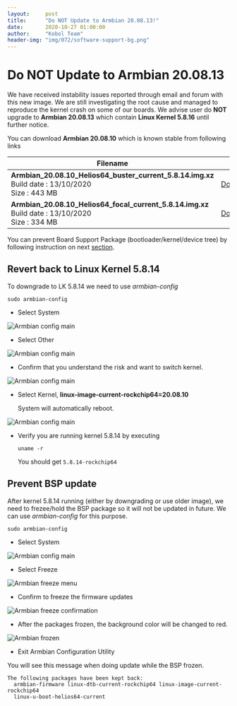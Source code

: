 ```yaml
---
layout:     post
title:      "Do NOT Update to Armbian 20.08.13!"
date:       2020-10-27 01:00:00
author:     "Kobol Team"
header-img: "img/072/software-support-bg.png"
---
```


# Do NOT Update to Armbian 20.08.13

We have received instability issues reported through email and forum with this new image. We are still investigating the root cause and managed to reproduce the kernel crash on some of our boards. We advise user do **NOT** upgrade to **Armbian 20.08.13** which contain **Linux Kernel 5.8.16** until further notice.

You can download **Armbian 20.08.10** which is known stable from following links

Filename | Link
---------|---------
**Armbian_20.08.10_Helios64_buster_current_5.8.14.img.xz**<br>Build date : 13/10/2020<br>Size : 443 MB|[Download](https://archive.armbian.com/helios64/archive/Armbian_20.08.10_Helios64_buster_current_5.8.14.img.xz)
**Armbian_20.08.10_Helios64_focal_current_5.8.14.img.xz**<br>Build date : 13/10/2020<br>Size : 334 MB|[Download](https://archive.armbian.com/helios64/archive/Armbian_20.08.10_Helios64_focal_current_5.8.14.img.xz)

You can prevent Board Support Package (bootloader/kernel/device tree) by following instruction on next [section](#prevent-bsp-update).


## Revert back to Linux Kernel 5.8.14

To downgrade to LK 5.8.14 we need to use *armbian-config*

```
sudo armbian-config
```

- Select System

![Armbian config main](/img/072/revert_01_main.png)

- Select Other

![Armbian config main](/img/072/revert_02_system.png)

- Confirm that you understand the risk and want to switch kernel.

![Armbian config main](/img/072/revert_03_agreement.png)

- Select Kernel, **linux-image-current-rockchip64=20.08.10**

  System will automatically reboot.

![Armbian config main](/img/072/revert_04_kernel_list.png)

- Verify you are running kernel 5.8.14 by executing

  `uname -r`

  You should get `5.8.14-rockchip64`


## Prevent BSP update

After kernel 5.8.14 running (either by downgrading or use older image), we need to frezee/hold the BSP package so it will not be updated in future.
We can use *armbian-config* for this purpose.

```
sudo armbian-config
```

- Select System

![Armbian config main](/img/072/bsp_hold_01_main.png)

- Select Freeze

![Armbian freeze menu](/img/072/bsp_hold_02_system.png)

- Confirm to freeze the firmware updates

![Armbian freeze confirmation](/img/072/bsp_hold_03_freeze.png)

- After the packages frozen, the background color will be changed to red.

![Armbian frozen](/img/072/bsp_hold_04_warning_frozen.png)

- Exit Armbian Configuration Utility


You will see this message when doing update while the BSP frozen.
```
The following packages have been kept back:
  armbian-firmware linux-dtb-current-rockchip64 linux-image-current-rockchip64
  linux-u-boot-helios64-current
```

